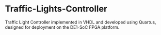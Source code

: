 # Traffic-Lights-Controller
Traffic Light Controller implemented in VHDL and developed using Quartus, designed for deployment on the DE1-SoC FPGA platform.
